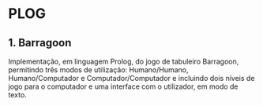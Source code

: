 # PLOG

## 1. Barragoon
Implementação, em linguagem Prolog, do jogo de tabuleiro Barragoon, permitindo três modos de utilização: Humano/Humano, Humano/Computador e Computador/Computador e incluindo dois níveis de jogo para o computador e uma interface com o utilizador, em modo de texto.
